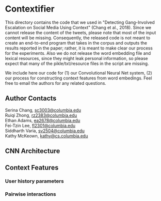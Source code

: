 # Contextifier
This directory contains the code that we used in "Detecting Gang-Involved Escalation on Social Media Using Context" (Chang et al., 2018). Since we cannot release the content of the tweets, please note that most of the input content will be missing. Consequently, the released code is not meant to create an end-to-end program that takes in the corpus and outputs the results reported in the paper; rather, it is meant to make clear our process for the experiments. Also we do not release the word embedding file and lexical resources, since they might leak personal information, so please expect that many of the pikle/txt/resource files in the script are missing.

We include here our code for (1) our Convolutional Neural Net system, (2) our process for constructing context features from word embedings. Feel free to email the authors for any related questions.

## Author Contacts
Serina Chang, sc3003@columbia.edu  
Ruiqi Zhong, rz2383@columbia.edu  
Ethan Adams, ea2678@columbia.edu  
Fei-Tzin Lee, fl2301@columbia.edu  
Siddharth Varia, sv2504@columbia.edu  
Kathy McKeown, kathy@cs.columbia.edu

## CNN Architecture

## Context Features
### User history parameters
### Pairwise interactions
